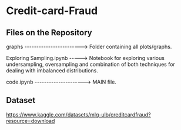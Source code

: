 # Credit-card-Fraud

## Files on the Repository

  graphs ------------------------> Folder containing all plots/graphs.
  
  Exploring Sampling.ipynb -----> Notebook for exploring various undersampling, oversampling and combination of both techniques for dealing with imbalanced distributions.
  
  code.ipynb ---------------------> MAIN file.

## Dataset 

https://www.kaggle.com/datasets/mlg-ulb/creditcardfraud?resource=download
